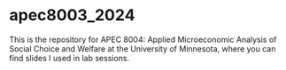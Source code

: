 # apec8003_2024

This is the repository for APEC 8004: Applied Microeconomic Analysis of Social Choice and Welfare at the University of Minnesota, where you can find slides I used in lab sessions.

<!-- Week 3:([slides](https://shunkei3.github.io/apec8004_2024/Recitation/rec3/Recitation3_slides.html)) -->

<!-- ## Slides
+ Week 1: Static game of complete information - Dominant strategy equilibrium and iterated strict dominance ([slides](https://shunkei3.github.io/apec8003_2024/Rec_slides/Rec1/rec1_slides.html))
	+ Solution ([here](https://shunkei3.github.io/apec8003_2024/Rec_slides/Rec2/solution/Recitation1_solutions.pdf))
+ Week 2: Dynamic game of complete information 1 ([slides](https://shunkei3.github.io/apec8003_2024/Rec_slides/Rec2/rec2_slides.html))
+ Week 3: Dynamic game of complete information 2 ([slides](https://shunkei3.github.io/apec8003_2024/Rec_slides/Rec3/Recitation3_slides.html))
	+ Solution ([here](https://shunkei3.github.io/apec8003_2024/Rec_slides/Rec3/solution/Recitation3_solutions.pdf))
+ Week 4: Review - midterm exam problem 3 ([slides](https://shunkei3.github.io/apec8003_2024/Rec_slides/Rec4/Recitation4_slides.html))
+ Week 5: Dynamic game of incomplete information 1 ([slides](https://shunkei3.github.io/apec8003_2024/Rec_slides/Rec5/Recitation5_slides.html))
+ Week 6: Dynamic game of incomplete information 2 ([slides](https://shunkei3.github.io/apec8003_2024/Rec_slides/Rec6/Recitation6_slides.html))
 -->
<!-- ([slides](https://shunkei3.github.io/apec8003_2024/Rec_slides/Rec5/rec5_slides.html)) -->